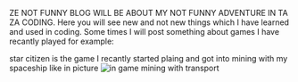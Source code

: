 ZE NOT FUNNY BLOG WILL BE ABOUT MY NOT FUNNY ADVENTURE IN TA ZA CODING.
Here you will see new and not new things which I have learned and used in coding.
Some times I will post something about games I have recantly played for example: 

 star citizen is the game I recantly started plaing and got into mining with my spaceship like in picture ![in game mining with transport ](/assets/miningwithroc.jpegmin)
